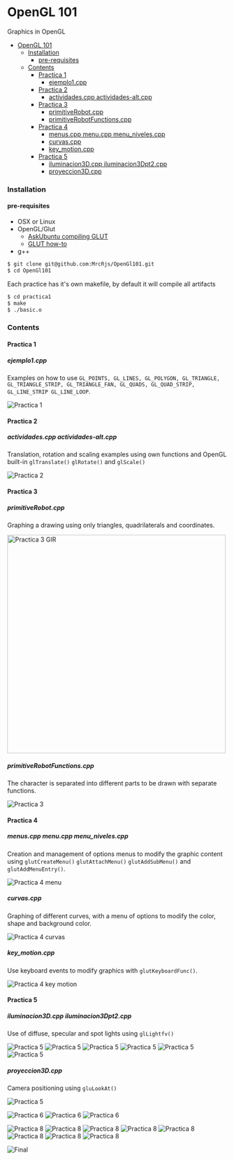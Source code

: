 OpenGL 101
============

Graphics in OpenGL

* [OpenGL 101](#opengl-101)
     * [Installation](#installation)
        * [pre-requisites](#pre-requisites)
     * [Contents](#contents)
        * [Practica 1](#practica-1)
           * [ejemplo1.cpp](#ejemplo1cpp)
        * [Practica 2](#practica-2)
           * [actividades.cpp actividades-alt.cpp](#actividadescpp-actividades-altcpp)
        * [Practica 3](#practica-3)
           * [primitiveRobot.cpp](#primitiverobotcpp)
           * [primitiveRobotFunctions.cpp](#primitiverobotfunctionscpp)
        * [Practica 4](#practica-4)
           * [menus.cpp menu.cpp menu_niveles.cpp](#menuscpp-menucpp-menu_nivelescpp)
           * [curvas.cpp](#curvascpp)
           * [key_motion.cpp](#key_motioncpp)
        * [Practica 5](#practica-5)
           * [iluminacion3D.cpp iluminacion3Dpt2.cpp](#iluminacion3dcpp-iluminacion3dpt2cpp)
           * [proyeccion3D.cpp](#proyeccion3dcpp)


### Installation

#### pre-requisites

- OSX or Linux
- OpenGL/Glut
    - [AskUbuntu compiling GLUT](https://askubuntu.com/a/937531/907214)
    - [GLUT how-to](https://web.eecs.umich.edu/~sugih/courses/eecs487/glut-howto/)
- g++
 
```bash
$ git clone git@github.com:MrcRjs/OpenGl101.git
$ cd OpenGl101
```
 

Each practice has it's own makefile, by default it will compile all artifacts

```bash
$ cd practica1
$ make
$ ./basic.o
```

### Contents

#### Practica 1

##### ejemplo1.cpp

Examples on how to use `GL_POINTS, GL_LINES, GL_POLYGON, GL_TRIANGLE, GL_TRIANGLE_STRIP,
GL_TRIANGLE_FAN, GL_QUADS, GL_QUAD_STRIP, GL_LINE_STRIP GL_LINE_LOOP`.

![Practica 1](./img/p1_01.png)


#### Practica 2

##### actividades.cpp actividades-alt.cpp

Translation, rotation and scaling examples using own functions
and OpenGL built-in `glTranslate()` `glRotate()` and `glScale()` 

![Practica 2](./img/p2_01.png)

#### Practica 3

##### primitiveRobot.cpp

Graphing a drawing using only triangles, quadrilaterals and coordinates.

<img alt="Practica 3 GIR" src="/img/gir.jpg" height="500"/>

##### primitiveRobotFunctions.cpp

The character is separated into different parts to be drawn with separate functions.

![Practica 3](./img/p3_01.png)

#### Practica 4

##### menus.cpp menu.cpp menu_niveles.cpp

Creation and management of options menus to modify the graphic content using `glutCreateMenu()` `glutAttachMenu()` `glutAddSubMenu()` and `glutAddMenuEntry()`.

![Practica 4 menu](./img/p4_01.png)

##### curvas.cpp

Graphing of different curves, with a menu of options to modify the color, shape and background color.

![Practica 4 curvas](./img/p4_02.png)

##### key_motion.cpp

Use keyboard events to modify graphics with `glutKeyboardFunc()`.

![Practica 4 key motion](./img/p4_03.png)

#### Practica 5

##### iluminacion3D.cpp iluminacion3Dpt2.cpp 

Use of diffuse, specular and spot lights using `glLightfv()`

![Practica 5](./img/p5_01.png)
![Practica 5](./img/p5_02.png)
![Practica 5](./img/p5_04.png)
![Practica 5](./img/p5_06.png)
![Practica 5](./img/p5_03.png)
![Practica 5](./img/p5_07.png)

##### proyeccion3D.cpp

Camera positioning using `gluLookAt()`

![Practica 5](./img/p5_09.png)

![Practica 6](./img/p6_01.png)
![Practica 6](./img/p6_02.png)
![Practica 6](./img/p6_03.png)

![Practica 8](./img/p8_01.png)
![Practica 8](./img/p8_02.png)
![Practica 8](./img/p8_03.png)
![Practica 8](./img/p8_04.png)
![Practica 8](./img/p8_05.png)
![Practica 8](./img/p8_07.png)
![Practica 8](./img/p8_08.png)
![Practica 8](./img/p8_09.png)

![Final](./img/final.jpeg)
